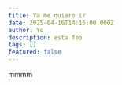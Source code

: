 ```yaml
---
title: Ya me quiero ir
date: 2025-04-16T14:15:00.000Z
author: Yo
description: esta feo
tags: []
featured: false
---
```

mmmm
